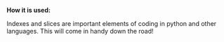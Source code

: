 **How it is used:**

Indexes and slices are important elements of coding in python and other languages.
This will come in handy down the road!
